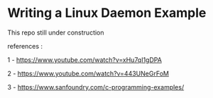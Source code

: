 # Writing a Linux Daemon Example

This repo still under construction 



references : 

1 - https://www.youtube.com/watch?v=xHu7qI1gDPA

2 - https://www.youtube.com/watch?v=443UNeGrFoM 

3 - https://www.sanfoundry.com/c-programming-examples/
